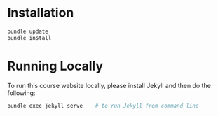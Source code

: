 # Installation

```bash
bundle update
bundle install
```

# Running Locally
To run this course website locally, please install Jekyll and then do the following:

```bash
bundle exec jekyll serve    # to run Jekyll from command line
```
